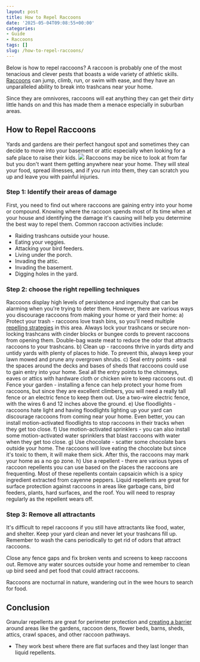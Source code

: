 ```yaml
---
layout: post
title: How to Repel Raccoons
date: '2025-05-04T09:08:55+00:00'
categories:
- Guide
- Raccoons
tags: []
slug: /how-to-repel-raccoons/
---
```


Below is how to repel raccoons? A raccoon is probably one of the most tenacious and clever pests that boasts a wide variety of athletic skills.
[Raccoons](https://en.wikipedia.org/wiki/Raccoon)
can jump, climb, run, or swim with ease, and they have an unparalleled ability to break into trashcans near your home.

Since they are omnivores, raccoons will eat anything they can get their dirty little hands on and this has made them a menace especially in suburban areas.
## How to Repel Raccoons
Yards and gardens are their perfect hangout spot and sometimes they can decide to move into your basement or attic especially when looking for a safe place to raise their kids.
![](/assets/img/03/How-to-Repel-Raccoons-300x192.jpg)
Raccoons may be nice to look at from far but you don't want them getting anywhere near your home. They will steal your food, spread illnesses, and if you run into them, they can scratch you up and leave you with painful injuries.
### Step 1: Identify their areas of damage
First, you need to find out where raccoons are gaining entry into your home or compound. Knowing where the raccoon spends most of its time when at your house and identifying the damage it's causing will help you determine the best way to repel them. Common raccoon activities include:
- Raiding trashcans outside your house.
- Eating your veggies.
- Attacking your bird feeders.
- Living under the porch.
- Invading the attic.
- Invading the basement.
- Digging holes in the yard.
### Step 2: choose the right repelling techniques
Raccoons display high levels of persistence and ingenuity that can be alarming when you're trying to deter them. However, there are various ways you discourage raccoons from making your home or yard their home:
a) Protect your trash - raccoons love trash bins, so you'll need multiple
[repelling strategies](https://pestpolicy.com/what-smells-do-raccoons-hate/)
in this area.
Always lock your trashcans or secure non-locking trashcans with cinder blocks or bungee cords to prevent raccoons from opening them. Double-bag waste meat to reduce the odor that attracts raccoons to your trashcans.
b) Clean up - raccoons thrive in yards dirty and untidy yards with plenty of places to hide. To prevent this, always keep your lawn mowed and prune any overgrown shrubs.
c) Seal entry points - seal the spaces around the decks and bases of sheds that raccoons could use to gain entry into your home. Seal all the entry points to the chimneys, eaves or attics with hardware cloth or chicken wire to keep raccoons out.
d) Fence your garden - installing a fence can help protect your home from raccoons, but since they are excellent climbers, you will need a really tall fence or an electric fence to keep them out. Use a two-wire electric fence, with the wires 6 and 12 inches above the ground.
e) Use floodlights - raccoons hate light and having floodlights lighting up your yard can discourage raccoons from coming near your home. Even better, you can install motion-activated floodlights to stop raccoons in their tracks when they get too close.
f) Use motion-activated sprinklers - you can also install some motion-activated water sprinklers that blast raccoons with water when they get too close.
g) Use chocolate - scatter some chocolate bars outside your home. The raccoons will love eating the chocolate but since it's toxic to them, it will make them sick. After this, the raccoons may mark your home as a no go zone.
h) Use a repellent - there are various types of raccoon repellents you can use based on the places the raccoons are frequenting. Most of these repellents contain capsaicin which is a spicy ingredient extracted from cayenne peppers.
Liquid repellents are great for surface protection against raccoons in areas like garbage cans, bird feeders, plants, hard surfaces, and the roof. You will need to respray regularly as the repellent wears off.
### Step 3: Remove all attractants
It's difficult to repel raccoons if you still have attractants like food, water, and shelter. Keep your yard clean and never let your trashcans fill up. Remember to wash the cans periodically to get rid of odors that attract raccoons.

Close any fence gaps and fix broken vents and screens to keep raccoons out. Remove any water sources outside your home and remember to clean up bird seed and pet food that could attract raccoons.

Raccoons are nocturnal in nature, wandering out in the wee hours to search for food.
## Conclusion
Granular repellents are great for perimeter protection and
[creating a barrier](https://pestpolicy.com/how-to-get-rid-of-raccoons/)
around areas like the gardens, raccoon dens, flower beds, barns, sheds, attics, crawl spaces, and other raccoon pathways.
- They work best where there are flat surfaces and they last longer than liquid repellents.
